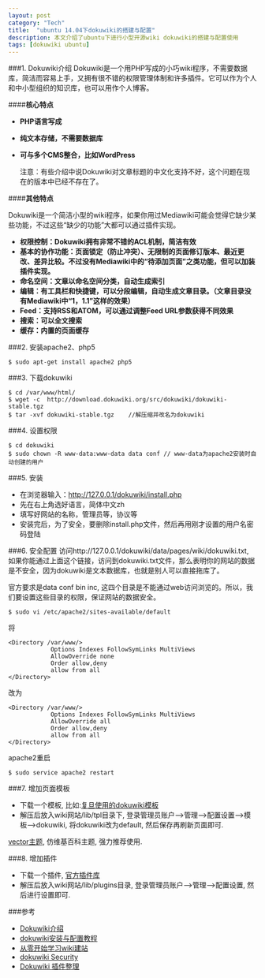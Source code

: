 ```yaml
---
layout: post
category: "Tech"
title:  "ubuntu 14.04下dokuwiki的搭建与配置"
description: 本文介绍了ubuntu下进行小型开源wiki dokuwiki的搭建与配置使用
tags: [dokuwiki ubuntu]
---
```


###1. Dokuwiki介绍
Dokuwiki是一个用PHP写成的小巧wiki程序，不需要数据库，简洁而容易上手，又拥有很不错的权限管理体制和许多插件。它可以作为个人和中小型组织的知识库，也可以用作个人博客。

####**核心特点**

* **PHP语言写成** 
* **纯文本存储，不需要数据库** 
* **可与多个CMS整合，比如WordPress** 

    注意：有些介绍中说Dokuwiki对文章标题的中文化支持不好，这个问题在现在的版本中已经不存在了。

####**其他特点**

Dokuwiki是一个简洁小型的wiki程序，如果你用过Mediawiki可能会觉得它缺少某些功能，不过这些“缺少的功能”大都可以通过插件实现。

* **权限控制：Dokuwiki拥有非常不错的ACL机制，简洁有效** 
* **基本的协作功能：页面锁定（防止冲突）、无限制的页面修订版本、最近更改、差异比较。不过没有Mediawiki中的“待添加页面”之类功能，但可以加装插件实现。** 
* **命名空间：文章以命名空间分类，自动生成索引** 
* **编辑：有工具栏和快捷键，可以分段编辑，自动生成文章目录。（文章目录没有Mediawiki中“1，1.1”这样的效果）** 
* **Feed：支持RSS和ATOM，可以通过调整Feed URL参数获得不同效果** 
* **搜索：可以全文搜索** 
* **缓存：内置的页面缓存** 

###2. 安装apache2、php5

    $ sudo apt-get install apache2 php5

###3. 下载dokuwiki

    $ cd /var/www/html/
    $ wget -c  http://download.dokuwiki.org/src/dokuwiki/dokuwiki-stable.tgz
    $ tar -xvf dokuwiki-stable.tgz    //解压缩并改名为dokuwiki
    
###4. 设置权限

    $ cd dokuwiki
    $ sudo chown -R www-data:www-data data conf // www-data为apache2安装时自动创建的用户

###5. 安装
* 在浏览器输入：http://127.0.0.1/dokuwiki/install.php
* 先在右上角选好语言，简体中文zh
* 填写好网站的名称，管理员等，协议等
* 安装完后，为了安全，要删除install.php文件，然后再用刚才设置的用户名密码登陆

###6. 安全配置
 访问http://127.0.0.1/dokuwiki/data/pages/wiki/dokuwiki.txt, 如果你能通过上面这个链接，访问到dokuwiki.txt文件，那么表明你的网站的数据是不安全，因为dokuwiki是文本数据库，也就是别人可以直接拖库了。

 官方要求是data   conf   bin   inc, 这四个目录是不能通过web访问浏览的。所以，我们要设置这些目录的权限，保证网站的数据安全。

    $ sudo vi /etc/apache2/sites-available/default
    
将

    <Directory /var/www/>
                Options Indexes FollowSymLinks MultiViews
                AllowOverride none
                Order allow,deny
                allow from all
    </Directory>

改为

    <Directory /var/www/>
                Options Indexes FollowSymLinks MultiViews
                AllowOverride all
                Order allow,deny
                allow from all
    </Directory>

apache2重启

    $ sudo service apache2 restart

###7. 增加页面模板
* 下载一个模板, 比如:<a href="http://phylab.fudan.edu.cn/lib/exe/fetch.php?media=activity:training:2014:default.rar">复旦使用的dokuwiki模板</a>
* 解压后放入wiki网站/lib/tpl目录下, 登录管理员账户-->管理-->配置设置-->模板-->dokuwiki, 将dokuwiki改为default, 然后保存再刷新页面即可.

<a href="www.dokuwiki.org/template:vector">vector主题</a>, 仿维基百科主题, 强力推荐使用.

###8. 增加插件
* 下载一个插件, <a href="https://www.dokuwiki.org/plugins">官方插件库</a>
* 解压后放入wiki网站/lib/plugins目录, 登录管理员账户-->管理-->配置设置, 然后进行设置即可.

###参考
* <a href="https://www.lainme.com/doku.php/blog/2010/04/dokuwiki%E4%BB%8B%E7%BB%8D">Dokuwiki介绍</a>
* <a href="http://www.dabu.info/dokuwiki-installation-and-configuration.html">dokuwiki安装与配置教程</a>
* <a href="http://phylab.fudan.edu.cn/doku.php?id=howtos:wiki_start0">从零开始学习wiki建站</a>
* <a href="https://www.dokuwiki.org/security#web_access_security">dokuwiki Security</a>
* <a href="http://www.baiguo.net/wiki/doku.php?id=wiki:plugins">Dokuwiki 插件整理</a>